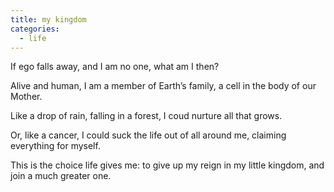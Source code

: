 ```yaml
---
title: my kingdom
categories:
  - life
---
```


If ego falls away,
and I am no one,
what am I then?

Alive and human,
I am a member
of Earth’s family,
a cell in the body
of our Mother.

Like a drop of rain,
falling in a forest,
I coud nurture
all that grows.

Or,
like a cancer,
I could suck the life
out of all around me,
claiming everything
for myself.


This is the choice life gives me:
to give up my reign
in my little kingdom,
and join a much greater one.



